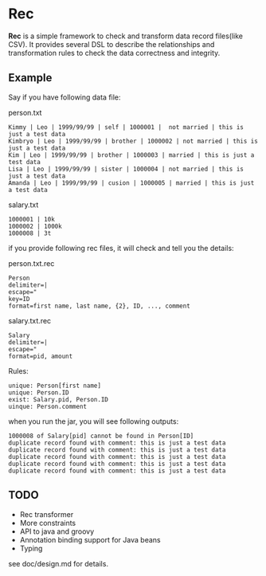 # Rec

**Rec** is a simple framework to check and transform data record files(like CSV).
It provides several DSL to describe the relationships and transformation rules
 to check the data correctness and integrity.

## Example

Say if you have following data file:

person.txt
```csv
Kimmy | Leo | 1999/99/99 | self | 1000001 |  not married | this is just a test data
Kimbryo | Leo | 1999/99/99 | brother | 1000002 | not married | this is just a test data
Kim | Leo | 1999/99/99 | brother | 1000003 | married | this is just a test data
Lisa | Leo | 1999/99/99 | sister | 1000004 | not married | this is just a test data
Amanda | Leo | 1999/99/99 | cusion | 1000005 | married | this is just a test data
```

salary.txt
```csv
1000001 | 10k
1000002 | 1000k
1000008 | 3t
```

if you provide following rec files, it will check and tell you the details:

person.txt.rec
```
Person
delimiter=|
escape="
key=ID
format=first name, last name, {2}, ID, ..., comment
```
salary.txt.rec
```
Salary
delimiter=|
escape="
format=pid, amount
```

Rules:
```
unique: Person[first name]
unique: Person.ID
exist: Salary.pid, Person.ID
uinque: Person.comment
```

when you run the jar, you will see following outputs:
```
1000008 of Salary[pid] cannot be found in Person[ID]
duplicate record found with comment: this is just a test data
duplicate record found with comment: this is just a test data
duplicate record found with comment: this is just a test data
duplicate record found with comment: this is just a test data
duplicate record found with comment: this is just a test data
```

## TODO

* Rec transformer
* More constraints
* API to java and groovy
* Annotation binding support for Java beans
* Typing

see doc/design.md for details.